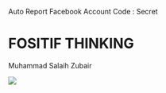 Auto Report Facebook Account
Code : Secret

# FOSITIF THINKING
Muhammad Salaih Zubair

<Img src="Stock/Report.png">
